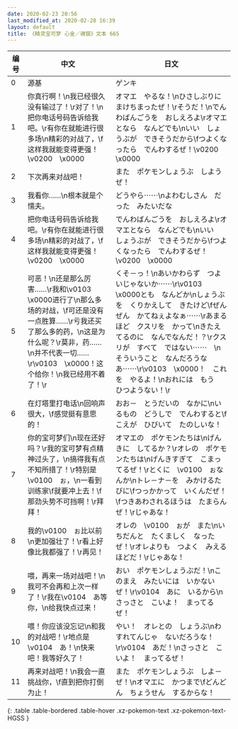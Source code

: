 ```yaml
---
date: 2020-02-23 20:56
last_modified_at: 2020-02-28 16:39
layout: default
title: 《精灵宝可梦 心金／魂银》文本 665
---
```

| 编号 | 中文 | 日文 |
| ---- | ---- | ---- |
| 0 | 源基 | ゲンキ |
| 1 | 你真行啊！\n我已经很久没有输过了！\r对了！\n把你电话号码告诉给我吧。\r有你在就能进行很多场\n精彩的对战了，\f这样我就能变得更强！\v0200　\x0000 | オマエ　やるな！\nひさしぶりに　まけちまったぜ！\rそうだ！\nでんわばんごうを　おしえろよ\rオマエとなら　なんどでも\nいい　しょうぶが　できそうだから\fつよくなったら　でんわするぜ！\v0200　\x0000 |
| 2 | 下次再来对战吧！ | また　ポケモンしょうぶ　しようぜ！ |
| 3 | 我看你……\n根本就是个懦夫。 | どうやら⋯⋯\nよわむしさん　だった　みたいだな |
| 4 | 把你电话号码告诉给我吧。\r有你在就能进行很多场\n精彩的对战了，\f这样我就能变得更强！\v0200　\x0000 | でんわばんごうを　おしえろよ\rオマエとなら　なんどでも\nいい　しょうぶが　できそうだから\fつよくなったら　でんわするぜ！\v0200　\x0000 |
| 5 | 可恶！\n还是那么厉害……\r我和\v0103　\x0000进行了\n那么多场的对战，\f可还是没有一点胜算……\r亏我还买了那么多的药，\n这是为什么呢？\r莫非，药……　\n并不代表一切……\r\v0103　\x0000！这个给你！\n我已经用不着了！\r | くそ－っ！\nあいかわらず　つよいじゃないか⋯⋯\r\v0103　\x0000とも　なんどか\nしょうぶを　くりかえして　きたけど\fぜんぜん　かてねぇよなぁ⋯⋯\rあまるほど　クスリを　かって\nきたえてるのに　なんでなんだ！？\rクスリが　すべて　ではない⋯⋯　\nそういうこと　なんだろうなあ⋯⋯\r\v0103　\x0000！　これを　やるよ！\nおれには　もう　ひつようない！\r |
| 6 | 在灯塔里打电话\n回响声很大，\f感觉挺有意思的！ | おお－　とうだいの　なかに\nいるもの　どうしで　でんわすると\fこえが　ひびいて　たのしいな！ |
| 7 | 你的宝可梦们\n现在还好吗？\r我的宝可梦有点精神过头了，\n搞得我有点不知所措了！\r特别是\v0100　ぉ，\n一看到训练家\f就要冲上去！\f那劲头势不可挡啊！\r拜拜！ | オマエの　ポケモンたちは\nげんきに　してるか？\rオレの　ポケモンたちは\nげんきすぎて　こまってるぜ！\rとくに　\v0100　ぉなんか\nトレ－ナ－を　みかけるたびに\fつっかかって　いくんだぜ！\fつきあわされるほうは　たまらんぜ！\rじゃあな！ |
| 8 | 我的\v0100　ぉ比以前\n更加强壮了！\r看上好像比我都强了！\r再见！ | オレの　\v0100　ぉが　また\nいちだんと　たくましく　なったぜ！\rオレよりも　つよく　みえるほどだ！\rじゃあな！ |
| 9 | 喂，再来一场对战吧！\n我可不会再和上次一样了！\r我在\v0104　あ等你，\n给我快点过来！ | おい　ポケモンしょうぶだ！\nこのまえ　みたいには　いかないぜ！\r\v0104　あに　いるから\nさっさと　こいよ！　まってるぜ！ |
| 10 | 喂！你应该没忘记\n和我的对战吧！\r地点是\v0104　あ！\n快来吧！我等好久了！ | やい！　オレとの　しょうぶ\nわすれてんじゃ　ないだろうな！\r\v0104　あだ！\nさっさと　こいよ！　まってるぜ！ |
| 11 | 再来对战吧！\n我会一直挑战你，\f直到把你打倒为止！ | また　ポケモンしょうぶ　しよ－ぜ！\nオマエに　かつまで\fどんどん　ちょうせん　するからな！ |
{: .table .table-bordered .table-hover .xz-pokemon-text .xz-pokemon-text-HGSS }
